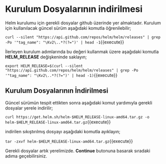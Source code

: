 # Kurulum Dosyalarının indirilmesi

Helm kurulumu için gerekli dosyalar github üzerinde yer almaktadır. Kurulum için kullanılacak güncel sürüm aşağıdaki komutla öğrenilebilir;

`curl --silent "https://api.github.com/repos/helm/helm/releases" | grep -Po '"tag_name": "\Kv2\..*?(?=")' | head -1`{{execute}}

İlerleyen kurulum adımlarında bu değeri kullanmak üzere aşağıdaki komutla **HELM_RELEASE** değişkeninde saklayın;

`export HELM_RELEASE=$(curl --silent "https://api.github.com/repos/helm/helm/releases" | grep -Po '"tag_name": "\Kv2\..*?(?=")' | head -1)`{{execute}}

## Kurulum Dosyalarının İndirilmesi

Güncel sürümün tespit ettikten sonra aşağıdaki komut yardımıyla gerekli dosyalar yerele indirilir;

`curl https://get.helm.sh/helm-$HELM_RELEASE-linux-amd64.tar.gz -o helm-$HELM_RELEASE-linux-amd64.tar.gz`{{execute}}

indirilen sıkıştırılmış dosyayı aşağıdaki komutla ayıklayın;

`tar -zxvf helm-$HELM_RELEASE-linux-amd64.tar.gz`{{execute}}

Gerekli dosyalar artık yerelimizde. **Continue** butonuna basarak sıradaki adıma geçebilirsiniz.
